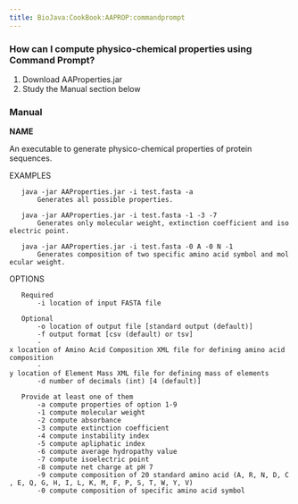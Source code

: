 ```yaml
---
title: BioJava:CookBook:AAPROP:commandprompt
---
```


### How can I compute physico-chemical properties using Command Prompt?

1) Download AAProperties.jar  
2) Study the Manual section below  

### Manual

<b>NAME</b>

An executable to generate physico-chemical properties of protein
sequences.

EXAMPLES

`   java -jar AAProperties.jar -i test.fasta -a`  
`       Generates all possible properties.`

`   java -jar AAProperties.jar -i test.fasta -1 -3 -7`  
`       Generates only molecular weight, extinction coefficient and isoelectric point.`

`   java -jar AAProperties.jar -i test.fasta -0 A -0 N -1`  
`       Generates composition of two specific amino acid symbol and molecular weight.`

OPTIONS

`   Required`  
`       -i location of input FASTA file`

`   Optional`  
`       -o location of output file [standard output (default)]`  
`       -f output format [csv (default) or tsv]`  
`       -x location of Amino Acid Composition XML file for defining amino acid composition`  
`       -y location of Element Mass XML file for defining mass of elements`  
`       -d number of decimals (int) [4 (default)]`

`   Provide at least one of them`  
`       -a compute properties of option 1-9`  
`       -1 compute molecular weight`  
`       -2 compute absorbance`  
`       -3 compute extinction coefficient`  
`       -4 compute instability index`  
`       -5 compute apliphatic index`  
`       -6 compute average hydropathy value`  
`       -7 compute isoelectric point`  
`       -8 compute net charge at pH 7`  
`       -9 compute composition of 20 standard amino acid (A, R, N, D, C, E, Q, G, H, I, L, K, M, F, P, S, T, W, Y, V)`  
`       -0 compute composition of specific amino acid symbol`

